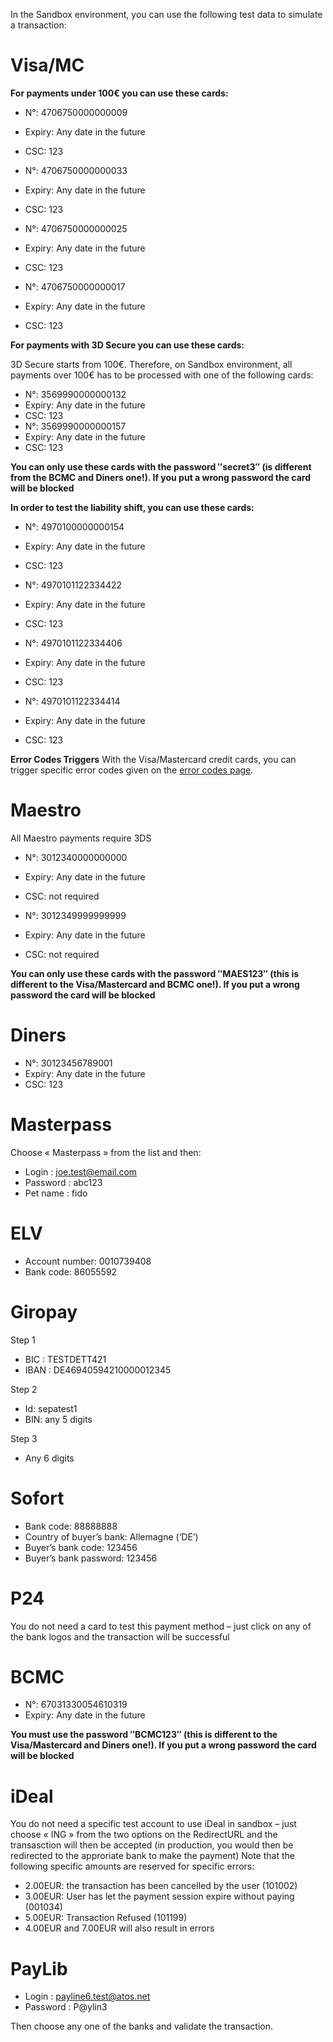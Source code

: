 In the Sandbox environment, you can use the following test data to simulate a transaction:

# Visa/MC
**For payments under 100€ you can use these cards:**

* N°: 4706750000000009
* Expiry: Any date in the future
* CSC: 123

* N°: 4706750000000033
* Expiry: Any date in the future
* CSC: 123

* N°: 4706750000000025
* Expiry: Any date in the future
* CSC: 123

* N°: 4706750000000017
* Expiry: Any date in the future
* CSC: 123

**For payments with 3D Secure you can use these cards:**

3D Secure starts from 100€. Therefore, on Sandbox environment, all payments over 100€ has to be processed with one of the following cards:

* N°: 3569990000000132
* Expiry: Any date in the future
* CSC: 123
* N°: 3569990000000157
* Expiry: Any date in the future
* CSC: 123

**You can only use these cards with the password ″secret3″ (is different from the BCMC and Diners one!). If you put a wrong password the card will be blocked**

**In order to test the liability shift, you can use these cards:**

* N°: 4970100000000154
* Expiry: Any date in the future
* CSC: 123

* N°: 4970101122334422
* Expiry: Any date in the future
* CSC: 123

* N°: 4970101122334406
* Expiry: Any date in the future
* CSC: 123

* N°: 4970101122334414
* Expiry: Any date in the future
* CSC: 123

**Error Codes Triggers**
With the Visa/Mastercard credit cards, you can trigger specific error codes given on the [error codes page](http://demo.dev-app.net/guide/errors).

# Maestro
All Maestro payments require 3DS
* N°: 3012340000000000
* Expiry: Any date in the future
* CSC: not required

* N°: 3012349999999999
* Expiry: Any date in the future
* CSC: not required

**You can only use these cards with the password ″MAES123″ (this is different to the Visa/Mastercard and BCMC one!). If you put a wrong password the card will be blocked**

# Diners
* N°: 30123456789001
* Expiry: Any date in the future
* CSC: 123

# Masterpass
Choose « Masterpass » from the list and then:
* Login : joe.test@email.com
* Password : abc123
* Pet name : fido

# ELV
* Account number: 0010739408
* Bank code: 86055592

# Giropay
Step 1
* BIC : TESTDETT421
* IBAN : DE46940594210000012345

Step 2
* Id: sepatest1
* BIN: any 5 digits

Step 3
* Any 6 digits

# Sofort
* Bank code: 88888888
* Country of buyer’s bank:  Allemagne (‘DE’)
* Buyer’s bank code: 123456
* Buyer’s bank password: 123456

# P24
You do not need a card to test this payment method – just click on any of the bank logos and the transaction will be successful

# BCMC
* N°: 67031330054610319
* Expiry: Any date in the future

**You must use the password ″BCMC123″ (this is different to the Visa/Mastercard and Diners one!). If you put a wrong password the card will be blocked**

# iDeal
You do not need a specific test account to use iDeal in sandbox – just choose « ING » from the two options on the RedirectURL and the transasction will then be accepted (in production, you would then be redirected to the approriate bank to make the payment)
Note that the following specific amounts are reserved for specific errors:
* 2.00EUR: the transaction has been cancelled by the user (101002)
* 3.00EUR: User has let the payment session expire without paying (001034)
* 5.00EUR: Transaction Refused (101199)
* 4.00EUR and 7.00EUR will also result in errors

# PayLib
* Login : payline6.test@atos.net
* Password : P@ylin3

Then choose any one of the banks and validate the transaction.